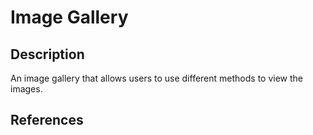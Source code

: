 # Image Gallery

## Description

An image gallery that allows users to use different methods to view the images.

## References
